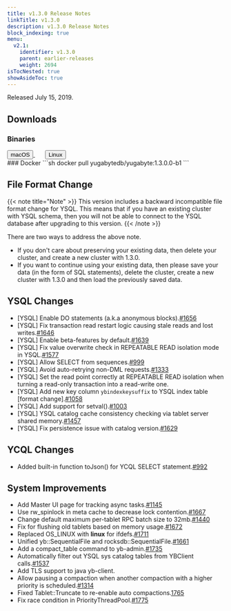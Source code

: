 ```yaml
---
title: v1.3.0 Release Notes
linkTitle: v1.3.0
description: v1.3.0 Release Notes
block_indexing: true
menu:
  v2.1:
    identifier: v1.3.0
    parent: earlier-releases
    weight: 2694
isTocNested: true
showAsideToc: true
---
```


Released July 15, 2019.

## Downloads
### Binaries
<a class="download-binary-link" href="https://downloads.yugabyte.com/yugabyte-1.3.0.0-darwin.tar.gz">
  <button>
    <i class="fab fa-apple"></i><span class="download-text">macOS</span>
  </button>
</a>
&nbsp; &nbsp; &nbsp; 
<a class="download-binary-link" href="https://downloads.yugabyte.com/yugabyte-1.3.0.0-linux.tar.gz">
  <button>
    <i class="fab fa-linux"></i><span class="download-text">Linux</span>
  </button>
</a>
<br />
### Docker
```sh
docker pull yugabytedb/yugabyte:1.3.0.0-b1
```

## File Format Change

{{< note title="Note" >}}
This version includes a backward incompatible file format change for YSQL. This means that if you have an existing cluster with YSQL schema, then you will not be able to connect to the YSQL database after upgrading to this version.
{{< /note >}}

There are two ways to address the above note.

* If you don't care about preserving your existing data, then delete your cluster, and create a new cluster with 1.3.0. 
* If you want to continue using your existing data, then please save your data (in the form of
  SQL statements), delete the cluster, create a new cluster with 1.3.0 and then load the previously saved data.

## YSQL Changes
* [YSQL] Enable DO statements (a.k.a anonymous
  blocks).[#1656](https://github.com/yugabyte/yugabyte-db/issues/1656)
* [YSQL] Fix transaction read restart logic causing stale reads and lost
  writes.[#1646](https://github.com/yugabyte/yugabyte-db/issues/1646)
* [YSQL] Enable beta-features by
  default.[#1639](https://github.com/yugabyte/yugabyte-db/issues/1639)
* [YSQL] Fix value overwrite check in REPEATABLE READ isolation mode in
  YSQL.[#1577](https://github.com/yugabyte/yugabyte-db/issues/1577)
* [YSQL] Allow SELECT from
  sequences.[#999](https://github.com/yugabyte/yugabyte-db/issues/999)
* [YSQL] Avoid auto-retrying non-DML
    requests.[#1333](https://github.com/yugabyte/yugabyte-db/issues/1333)
* [YSQL] Set the read point correctly at REPEATABLE READ isolation when turning a read-only
  transaction into a read-write one.
* [YSQL] Add new key column `ybindexkeysuffix` to YSQL index table [format
  change].[#1058](https://github.com/yugabyte/yugabyte-db/issues/1058)
* [YSQL] Add support for
  setval().[#1003](https://github.com/yugabyte/yugabyte-db/issues/1003)
* [YSQL] YSQL catalog cache consistency checking via tablet server shared
  memory.[#1457](https://github.com/yugabyte/yugabyte-db/issues/1457)
* [YSQL] Fix persistence issue with catalog
  version.[#1629](https://github.com/yugabyte/yugabyte-db/issues/1629)

## YCQL Changes
* Added built-in function toJson() for YCQL SELECT
  statement.[#992](https://github.com/yugabyte/yugabyte-db/issues/992)

## System Improvements
* Add Master UI page for tracking async
  tasks.[#1145](https://github.com/yugabyte/yugabyte-db/issues/1145)
* Use rw_spinlock in meta cache to decrease lock
  contention.[#1667](https://github.com/yugabyte/yugabyte-db/issues/1667)
* Change default maximum per-tablet RPC batch size to
  32mb.[#1440](https://github.com/yugabyte/yugabyte-db/issues/1440)
* Fix for flushing old tablets based on memory
  usage.[#1672](https://github.com/yugabyte/yugabyte-db/issues/1672)
* Replaced OS_LINUX with __linux__ for
  ifdefs.[#1711](https://github.com/yugabyte/yugabyte-db/issues/1711)
* Unified yb::SequentialFile and
  rocksdb::SequentialFile.[#1661](https://github.com/yugabyte/yugabyte-db/issues/1661)
* Add a compact_table command to
  yb-admin.[#1735](https://github.com/yugabyte/yugabyte-db/issues/1735)
* Automatically filter out YSQL sys catalog tables from YBClient
  calls.[#1537](https://github.com/yugabyte/yugabyte-db/issues/1537)
* Add TLS support to java yb-client.
* Allow pausing a compaction when another compaction with a higher priority is
  scheduled.[#1314](https://github.com/yugabyte/yugabyte-db/issues/1314)
* Fixed Tablet::Truncate to re-enable auto
  compactions.[1765](https://github.com/yugabyte/yugabyte-db/issues/1765)
* Fix race condition in
  PriorityThreadPool.[#1775](https://github.com/yugabyte/yugabyte-db/issues/1775)
